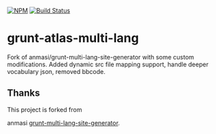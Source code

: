 [![NPM](https://nodei.co/npm/grunt-atlas-multi-lang.png?compact=true)](https://www.npmjs.com/package/grunt-atlas-multi-lang) [![Build Status](https://travis-ci.org/BBCVisualJournalism/grunt-multi-lang-site-generator.svg)](https://travis-ci.org/BBCVisualJournalism/grunt-multi-lang-site-generator)

# grunt-atlas-multi-lang

Fork of anmasi/grunt-multi-lang-site-generator with some custom modifications. 
Added dynamic src file mapping support, handle deeper vocabulary json, removed bbcode.

## Thanks

This project is forked from 


anmasi [grunt-multi-lang-site-generator](https://github.com/anmasi/grunt-multi-lang-site-generator).
